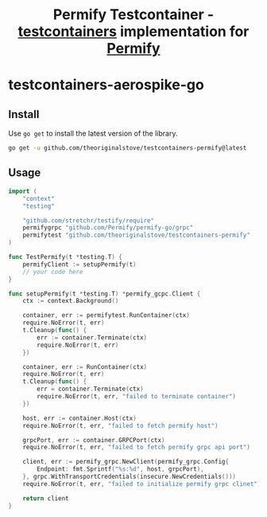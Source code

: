 <!-- markdownlint-configure-file {
  "MD033": false,
  "MD041": false
} -->
<div align="center">

# Permify Testcontainer - [testcontainers](https://www.testcontainers.org/) implementation for [Permify](https://permify.co)

</div>

# testcontainers-aerospike-go


## Install

Use `go get` to install the latest version of the library.

```bash
go get -u github.com/theoriginalstove/testcontainers-permify@latest
```

## Usage

```go
import (
    "context"
    "testing"

    "github.com/stretchr/testify/require"
	permifygrpc "github.com/Permify/permify-go/grpc"
    permifytest "github.com/theoriginalstove/testcontainers-permify"
)

func TestPermify(t *testing.T) {
    permifyClient := setupPermify(t)
    // your code here
}

func setupPermify(t *testing.T) *permify_gcpc.Client {
    ctx := context.Background()

    container, err := permifytest.RunContainer(ctx)
    require.NoError(t, err)
    t.Cleanup(func() {
        err := container.Terminate(ctx)
        require.NoError(t, err)
    })

	container, err := RunContainer(ctx)
	require.NoError(t, err)
	t.Cleanup(func() {
		err = container.Terminate(ctx)
		require.NoError(t, err, "failed to terminate container")
	})

	host, err := container.Host(ctx)
	require.NoError(t, err, "failed to fetch permify host")

	grpcPort, err := container.GRPCPort(ctx)
	require.NoError(t, err, "failed to fetch permify grpc api port")

	client, err := permify_grpc.NewClient(permify_grpc.Config{
		Endpoint: fmt.Sprintf("%s:%d", host, grpcPort),
	}, grpc.WithTransportCredentials(insecure.NewCredentials()))
	require.NoError(t, err, "failed to initialize permify grpc clinet")

    return client
}
```
